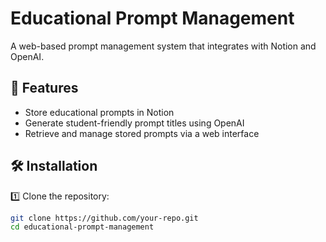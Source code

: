 # Educational Prompt Management

A web-based prompt management system that integrates with Notion and OpenAI.

## 🚀 Features
- Store educational prompts in Notion
- Generate student-friendly prompt titles using OpenAI
- Retrieve and manage stored prompts via a web interface

## 🛠 Installation

1️⃣ Clone the repository:
```sh
git clone https://github.com/your-repo.git
cd educational-prompt-management
